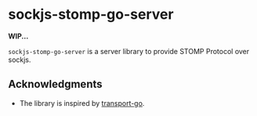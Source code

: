 # sockjs-stomp-go-server

**WIP...**

`sockjs-stomp-go-server` is a server library to provide STOMP Protocol over sockjs.

## Acknowledgments

- The library is inspired by [transport-go](https://github.com/vmware/transport-go).
